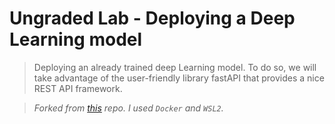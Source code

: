 # Ungraded Lab - Deploying a Deep Learning model

> Deploying an already trained deep Learning model. To do so, we will take advantage of the user-friendly library fastAPI that provides a nice REST API framework.

> *Forked from [this](https://github.com/https-deeplearning-ai/machine-learning-engineering-for-production-public/tree/main/course1/week1-ungraded-lab) repo. I used `Docker` and `WSL2`.* 
